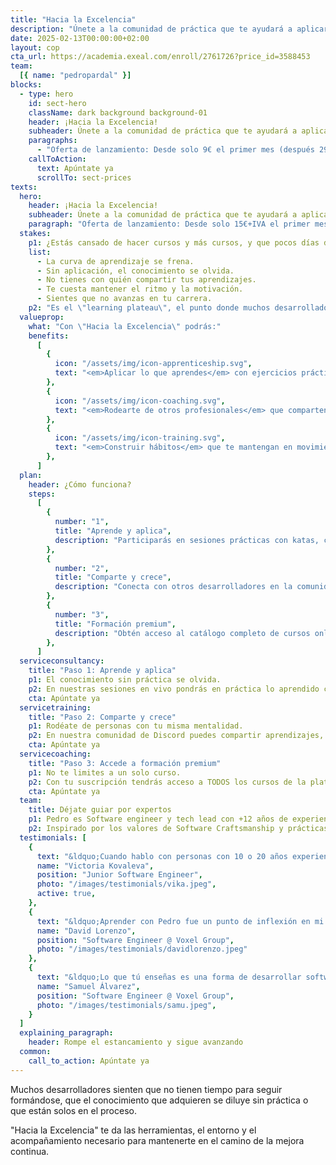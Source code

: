 ```yaml
---
title: "Hacia la Excelencia"
description: "Únete a la comunidad de práctica que te ayudará a aplicar, perfeccionar y avanzar en tu carrera como desarrollador."
date: 2025-02-13T00:00:00+02:00
layout: cop
cta_url: https://academia.exeal.com/enroll/2761726?price_id=3588453
team:
  [{ name: "pedropardal" }]
blocks:
  - type: hero
    id: sect-hero
    className: dark background background-01
    header: ¡Hacia la Excelencia!
    subheader: Únete a la comunidad de práctica que te ayudará a aplicar, perfeccionar y avanzar en tu carrera como desarrollador.
    paragraphs:
      - "Oferta de lanzamiento: Desde solo 9€ el primer mes (después 29€ / mes)"
    callToAction:
      text: Apúntate ya
      scrollTo: sect-prices
texts:
  hero:
    header: ¡Hacia la Excelencia!
    subheader: Únete a la comunidad de práctica que te ayudará a aplicar, perfeccionar y avanzar en tu carrera como desarrollador.
    paragraph: "Oferta de lanzamiento: Desde solo 15€+IVA el primer mes (después 49€+IVA / mes)"
  stakes:
    p1: ¿Estás cansado de hacer cursos y más cursos, y que pocos días después, ocurra esto?
    list:
      - La curva de aprendizaje se frena.
      - Sin aplicación, el conocimiento se olvida.
      - No tienes con quién compartir tus aprendizajes.
      - Te cuesta mantener el ritmo y la motivación.
      - Sientes que no avanzas en tu carrera.
    p2: "Es el \"learning plateau\", el punto donde muchos desarrolladores dejan de mejorar. <em>Pero tú puedes evitarlo.</em>"
  valueprop:
    what: "Con \"Hacia la Excelencia\" podrás:"
    benefits:
      [
        {
          icon: "/assets/img/icon-apprenticeship.svg",
          text: "<em>Aplicar lo que aprendes</em> con ejercicios prácticos y proyectos reales.",
        },
        {
          icon: "/assets/img/icon-coaching.svg",
          text: "<em>Rodearte de otros profesionales</em> que comparten tu mentalidad de mejora.",
        },
        {
          icon: "/assets/img/icon-training.svg",
          text: "<em>Construir hábitos</em> que te mantengan en movimiento, sin quemarte.",
        },
      ]
  plan:
    header: ¿Cómo funciona?
    steps:
      [
        {
          number: "1",
          title: "Aprende y aplica",
          description: "Participarás en sesiones prácticas con katas, code reviews, dinámicas de grupo, debates y charlas."
        },
        {
          number: "2",
          title: "Comparte y crece",
          description: "Conecta con otros desarrolladores en la comunidad privada de Discord. Comparte experiencias, resuelve dudas y encuentra apoyo."
        },
        {
          number: "3",
          title: "Formación premium",
          description: "Obtén acceso al catálogo completo de cursos online de Exeal y aprende a tu ritmo."
        },
      ]
  serviceconsultancy:
    title: "Paso 1: Aprende y aplica"
    p1: El conocimiento sin práctica se olvida.
    p2: En nuestras sesiones en vivo pondrás en práctica lo aprendido con ejercicios guiados, code reviews y dinámicas en equipo.
    cta: Apúntate ya
  servicetraining:
    title: "Paso 2: Comparte y crece"
    p1: Rodéate de personas con tu misma mentalidad.
    p2: En nuestra comunidad de Discord puedes compartir aprendizajes, resolver dudas y encontrar apoyo para mantenerte en el camino.
    cta: Apúntate ya
  servicecoaching:
    title: "Paso 3: Accede a formación premium"
    p1: No te limites a un solo curso.
    p2: Con tu suscripción tendrás acceso a TODOS los cursos de la plataforma de e-learning de Exeal sobre buenas prácticas, arquitectura, testing, productividad y más.
    cta: Apúntate ya
  team:
    title: Déjate guiar por expertos
    p1: Pedro es Software engineer y tech lead con +12 años de experiencia construyendo aplicaciones web escalables en el cloud, y liderando equipos multidisciplinares usando metodologías ágiles.
    p2: Inspirado por los valores de Software Craftsmanship y prácticas de Extreme Programming y DevOps, poniendo especial énfasis en la entrega temprana de valor, comunicación transparente con el cliente y excelencia técnica.
  testimonials: [
    {
      text: "&ldquo;Cuando hablo con personas con 10 o 20 años experiencia, me dicen que ojalá ellos hubieran podido aprender al principio todo lo que yo sé ahora&rdquo;",
      name: "Victoria Kovaleva",
      position: "Junior Software Engineer",
      photo: "/images/testimonials/vika.jpeg",
      active: true,
    },
    {
      text: "&ldquo;Aprender con Pedro fue un punto de inflexión en mi carrera profesional&rdquo;",
      name: "David Lorenzo",
      position: "Software Engineer @ Voxel Group",
      photo: "/images/testimonials/davidlorenzo.jpeg"
    },
    {
      text: "&ldquo;Lo que tú enseñas es una forma de desarrollar software, son muchas piezas que se juntan para formar un puzzle.&rdquo;",
      name: "Samuel Álvarez",
      position: "Software Engineer @ Voxel Group",
      photo: "/images/testimonials/samu.jpeg",
    }
  ]
  explaining_paragraph:
    header: Rompe el estancamiento y sigue avanzando
  common:
    call_to_action: Apúntate ya
---
```


Muchos desarrolladores sienten que no tienen tiempo para seguir formándose, que el conocimiento que adquieren se diluye sin práctica o que están solos en el proceso.

"Hacia la Excelencia" te da las herramientas, el entorno y el acompañamiento necesario para mantenerte en el camino de la mejora continua.
